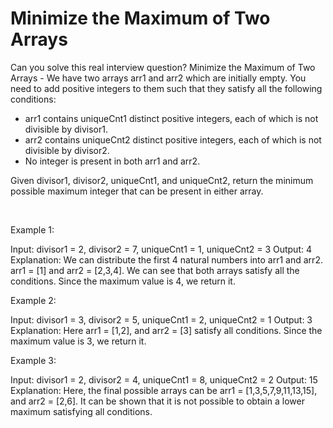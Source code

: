 # Minimize the Maximum of Two Arrays

Can you solve this real interview question? Minimize the Maximum of Two Arrays - We have two arrays arr1 and arr2 which are initially empty. You need to add positive integers to them such that they satisfy all the following conditions:

 * arr1 contains uniqueCnt1 distinct positive integers, each of which is not divisible by divisor1.
 * arr2 contains uniqueCnt2 distinct positive integers, each of which is not divisible by divisor2.
 * No integer is present in both arr1 and arr2.

Given divisor1, divisor2, uniqueCnt1, and uniqueCnt2, return the minimum possible maximum integer that can be present in either array.

 

Example 1:


Input: divisor1 = 2, divisor2 = 7, uniqueCnt1 = 1, uniqueCnt2 = 3
Output: 4
Explanation: 
We can distribute the first 4 natural numbers into arr1 and arr2.
arr1 = [1] and arr2 = [2,3,4].
We can see that both arrays satisfy all the conditions.
Since the maximum value is 4, we return it.


Example 2:


Input: divisor1 = 3, divisor2 = 5, uniqueCnt1 = 2, uniqueCnt2 = 1
Output: 3
Explanation: 
Here arr1 = [1,2], and arr2 = [3] satisfy all conditions.
Since the maximum value is 3, we return it.

Example 3:


Input: divisor1 = 2, divisor2 = 4, uniqueCnt1 = 8, uniqueCnt2 = 2
Output: 15
Explanation: 
Here, the final possible arrays can be arr1 = [1,3,5,7,9,11,13,15], and arr2 = [2,6].
It can be shown that it is not possible to obtain a lower maximum satisfying all conditions.
